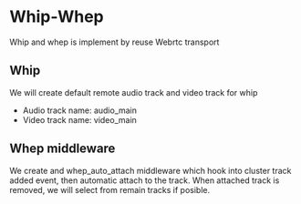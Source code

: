 # Whip-Whep

Whip and whep is implement by reuse Webrtc transport

## Whip

We will create default remote audio track and video track for whip

- Audio track name: audio_main
- Video track name: video_main

## Whep middleware

We create and whep_auto_attach middleware which hook into cluster track added event, then automatic attach to the track. When attached track is removed, we will select from remain tracks if posible.